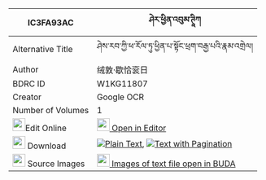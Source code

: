 |IC3FA93AC|ཤེར་ཕྱིན་འབུམ་ཊཱིཀ 
| --- | --- 
|Alternative Title |ཤེས་རབ་ཀྱི་ཕ་རོལ་ཏུ་ཕྱིན་པ་སྟོང་ཕྲག་བརྒྱ་པའི་རྣམ་འགྲེལ།
|Author| 绒敦·歇恰衮日
|BDRC ID | W1KG11807
|Creator | Google OCR
|Number of Volumes| 1
|<img width="25" src="https://img.icons8.com/color/25/000000/edit-property.png">Edit Online| [<img width="25" src="https://avatars.githubusercontent.com/u/45091458?s=200&v=4"> Open in Editor](http://editor.openpecha.org/IC3FA93AC)
|<img width="25" src="https://img.icons8.com/fluent/48/000000/download-2.png"/>  Download | [![](https://img.icons8.com/color/20/000000/txt.png)Plain Text](https://github.com/Openpecha/IC3FA93AC/releases/download/v1/sherchin_bum_tika(?)_plain_IC3FA93AC.zip), [![](https://img.icons8.com/color/20/000000/txt.png)Text with Pagination](https://github.com/Openpecha/IC3FA93AC/releases/download/v1/sherchin_bum_tika(?)_pages_IC3FA93AC.zip)
|<img width="25" src="https://img.icons8.com/plasticine/100/000000/pictures-folder.png"/>  Source Images | [<img width="25" src="https://library.bdrc.io/icons/BUDA-small.svg"> Images of text file open in BUDA](https://library.bdrc.io/show/bdr:W1KG11807)